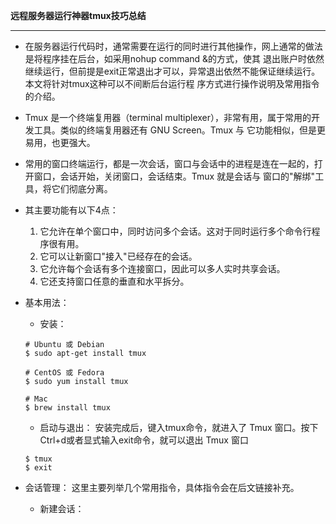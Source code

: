 **远程服务器运行神器tmux技巧总结**
**********************************************
- 在服务器运行代码时，通常需要在运行的同时进行其他操作，网上通常的做法是将程序挂在后台，如采用nohup command &的方式，使其
  退出账户时依然继续运行，但前提是exit正常退出才可以，异常退出依然不能保证继续运行。本文将针对tmux这种可以不间断后台运行程
  序方式进行操作说明及常用指令的介绍。

- Tmux 是一个终端复用器（terminal multiplexer），非常有用，属于常用的开发工具。类似的终端复用器还有 GNU Screen。Tmux 与
  它功能相似，但是更易用，也更强大。
- 常用的窗口终端运行，都是一次会话，窗口与会话中的进程是连在一起的，打开窗口，会话开始，关闭窗口，会话结束。Tmux 就是会话与
  窗口的"解绑"工具，将它们彻底分离。


- 其主要功能有以下4点：
	1. 它允许在单个窗口中，同时访问多个会话。这对于同时运行多个命令行程序很有用。
	2. 它可以让新窗口"接入"已经存在的会话。
	3. 它允许每个会话有多个连接窗口，因此可以多人实时共享会话。
	4. 它还支持窗口任意的垂直和水平拆分。

- 基本用法：
	- 安装：
	```language
	# Ubuntu 或 Debian
	$ sudo apt-get install tmux

	# CentOS 或 Fedora
	$ sudo yum install tmux

	# Mac
	$ brew install tmux
	```
	
	- 启动与退出：
	安装完成后，键入tmux命令，就进入了 Tmux 窗口。按下Ctrl+d或者显式输入exit命令，就可以退出 Tmux 窗口
	```language
	$ tmux
	$ exit
	```

- 会话管理：
	这里主要列举几个常用指令，具体指令会在后文链接补充。
	- 新建会话：
	
	


